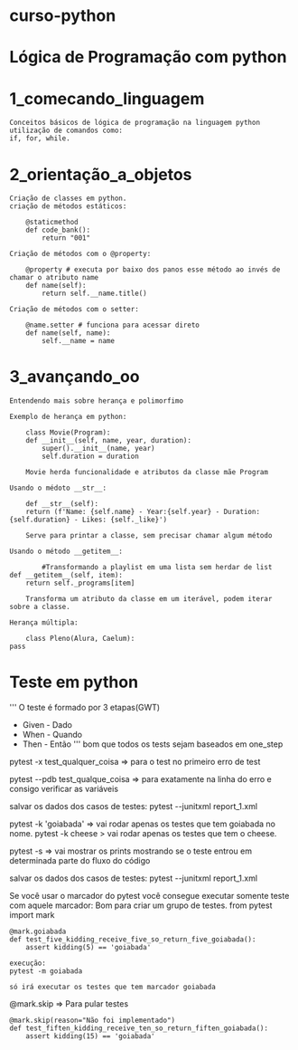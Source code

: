 # curso-python
# Lógica de Programação com python

# 1_comecando_linguagem
    Conceitos básicos de lógica de programação na linguagem python
    utilização de comandos como:
    if, for, while.

# 2_orientação_a_objetos
    Criação de classes em python.
    criação de métodos estáticos:

        @staticmethod
        def code_bank():
            return "001"

    Criação de métodos com o @property:

        @property # executa por baixo dos panos esse método ao invés de chamar o atributo name
        def name(self):
            return self.__name.title()

    Criação de métodos com o setter:

        @name.setter # funciona para acessar direto
        def name(self, name):
            self.__name = name

# 3_avançando_oo
    Entendendo mais sobre herança e polimorfimo

    Exemplo de herança em python:

        class Movie(Program):
        def __init__(self, name, year, duration):
            super().__init__(name, year)
            self.duration = duration

        Movie herda funcionalidade e atributos da classe mãe Program
    
    Usando o médoto __str__:

        def __str__(self):
        return (f'Name: {self.name} - Year:{self.year} - Duration:{self.duration} - Likes: {self._like}')

        Serve para printar a classe, sem precisar chamar algum método
    
    Usando o método __getitem__:

            #Transformando a playlist em uma lista sem herdar de list
    def __getitem__(self, item):
        return self._programs[item]

        Transforma um atributo da classe em um iterável, podem iterar sobre a classe.

    Herança múltipla:

        class Pleno(Alura, Caelum):
    pass




# Teste em python

'''
O teste é formado por 3 etapas(GWT)

- Given - Dado
- When - Quando
- Then - Então
'''
bom que todos os tests sejam baseados em one_step

pytest -x test_qualquer_coisa => para o test no primeiro erro de test

pytest --pdb test_qualque_coisa => para exatamente na linha do erro e consigo verificar as variáveis

salvar os dados dos casos de testes:
pytest --junitxml report_1.xml

pytest -k 'goiabada' => vai rodar apenas os testes que tem goiabada no nome.
pytest -k cheese > vai rodar apenas os testes que tem o cheese.

pytest -s => vai mostrar os prints mostrando se o teste entrou em determinada parte do fluxo do código

salvar os dados dos casos de testes:
pytest --junitxml report_1.xml

Se você usar o marcador do pytest você consegue executar somente teste com aquele marcador:
Bom para criar um grupo de testes.
from pytest import mark

    @mark.goiabada
    def test_five_kidding_receive_five_so_return_five_goiabada():
        assert kidding(5) == 'goiabada'

    execução:
    pytest -m goiabada

    só irá executar os testes que tem marcador goiabada


@mark.skip => Para pular testes

    @mark.skip(reason="Não foi implementado")
    def test_fiften_kidding_receive_ten_so_return_fiften_goiabada():
        assert kidding(15) == 'goiabada'

    
